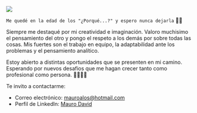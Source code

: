 <img src="https://res.cloudinary.com/maurodavid/image/upload/v1665554699/Redes%20personales/Sin_t%C3%ADtulo-1_rtmwbi.png"/>

`Me quedé en la edad de los "¿Porqué...?" y espero nunca dejarla` 🚀🚀

Siempre me destaqué por mi creatividad e imaginación. Valoro muchisimo el pensamiento del otro y pongo el respeto a los demás por sobre todas las cosas. Mis fuertes son el trabajo en equipo, la adaptabilidad ante los problemas y el pensamiento analítico.

Estoy abierto a distintas oportunidades que se presenten en mi camino. Esperando por nuevos desafios que me hagan crecer tanto como profesional como persona. 💪🏻💪🏻


Te invito a contactarme:

- Correo electrónico: mauroalos@hotmail.com
- Perfil de LinkedIn: [Mauro David](https://www.linkedin.com/in/mauro-david-89432b193/)


